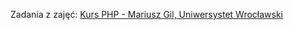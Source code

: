 Zadania z zajęć:
[Kurs PHP - Mariusz Gil, Uniwersystet Wrocławski](https://github.com/xAzoom/designing-and-implementing-php-apps-course)

